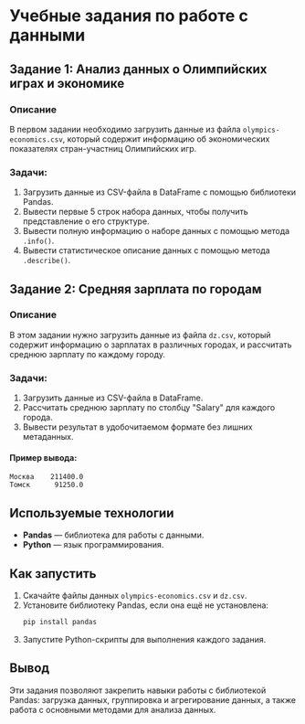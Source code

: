 
# Учебные задания по работе с данными

## Задание 1: Анализ данных о Олимпийских играх и экономике

### Описание
В первом задании необходимо загрузить данные из файла `olympics-economics.csv`, который содержит информацию об экономических показателях стран-участниц Олимпийских игр.

### Задачи:
1. Загрузить данные из CSV-файла в DataFrame с помощью библиотеки Pandas.
2. Вывести первые 5 строк набора данных, чтобы получить представление о его структуре.
3. Вывести полную информацию о наборе данных с помощью метода `.info()`.
4. Вывести статистическое описание данных с помощью метода `.describe()`.



## Задание 2: Средняя зарплата по городам

### Описание
В этом задании нужно загрузить данные из файла `dz.csv`, который содержит информацию о зарплатах в различных городах, и рассчитать среднюю зарплату по каждому городу.

### Задачи:
1. Загрузить данные из CSV-файла в DataFrame.
2. Рассчитать среднюю зарплату по столбцу "Salary" для каждого города.
3. Вывести результат в удобочитаемом формате без лишних метаданных.



#### Пример вывода:
```
Москва    211400.0
Томск      91250.0
```

## Используемые технологии
- **Pandas** — библиотека для работы с данными.
- **Python** — язык программирования.

## Как запустить
1. Скачайте файлы данных `olympics-economics.csv` и `dz.csv`.
2. Установите библиотеку Pandas, если она ещё не установлена:
   ```bash
   pip install pandas
   ```
3. Запустите Python-скрипты для выполнения каждого задания.

## Вывод
Эти задания позволяют закрепить навыки работы с библиотекой Pandas: загрузка данных, группировка и агрегирование данных, а также работа с основными методами для анализа данных.
```
